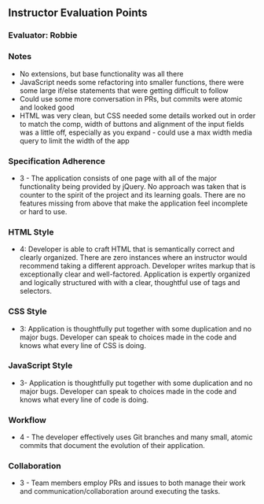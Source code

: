 ## Instructor Evaluation Points
### Evaluator: Robbie

### Notes

* No extensions, but base functionality was all there
* JavaScript needs some refactoring into smaller functions, there were some large if/else statements that were getting difficult to follow
* Could use some more conversation in PRs, but commits were atomic and looked good
* HTML was very clean, but CSS needed some details worked out in order to match the comp, width of buttons and alignment of the input fields was a little off, especially as you expand - could use a max width media query to limit the width of the app

### Specification Adherence

- 3 - The application consists of one page with all of the major functionality being provided by jQuery. No approach was taken that is counter to the spirit of the project and its learning goals. There are no features missing from above that make the application feel incomplete or hard to use.

### HTML Style

- 4: Developer is able to craft HTML that is semantically correct and clearly organized. There are zero instances where an instructor would recommend taking a different approach. Developer writes markup that is exceptionally clear and well-factored. Application is expertly organized and logically structured with with a clear, thoughtful use of tags and selectors.

### CSS Style

- 3: Application is thoughtfully put together with some duplication and no major bugs. Developer can speak to choices made in the code and knows what every line of CSS is doing.

### JavaScript Style

- 3- Application is thoughtfully put together with some duplication and no major bugs. Developer can speak to choices made in the code and knows what every line of code is doing.

### Workflow

- 4 - The developer effectively uses Git branches and many small, atomic commits that document the evolution of their application.

### Collaboration

- 3 - Team members employ PRs and issues to both manage their work and communication/collaboration around executing the tasks.
